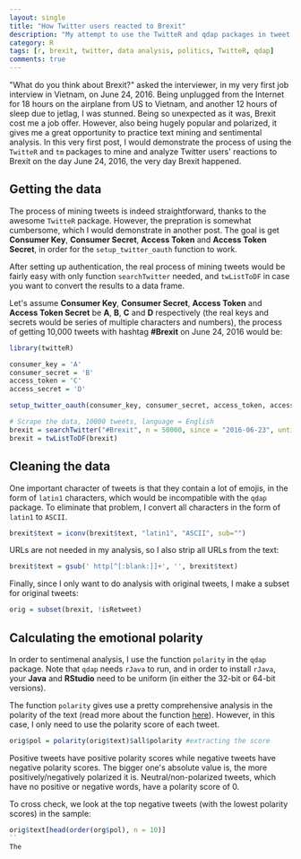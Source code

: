 ```yaml
---
layout: single
title: "How Twitter users reacted to Brexit"
description: "My attempt to use the TwitteR and qdap packages in tweet analysis"
category: R
tags: [r, brexit, twitter, data analysis, politics, TwitteR, qdap]
comments: true
---
```


"What do you think about Brexit?" asked the interviewer, in my very first job interview in Vietnam, on June 24, 2016. Being unplugged from the Internet for 18 hours on the airplane from US to Vietnam, and another 12 hours of sleep due to jetlag, I was stunned. Being so unexpected as it was, Brexit cost me a job offer. However, also being hugely popular and polarized, it gives me a great opportunity to practice text mining and sentimental analysis. In this very first post, I would demonstrate the process of using the `TwitteR` and `tm` packages to mine and analyze Twitter users' reactions to Brexit on the day June 24, 2016, the very day Brexit happened.

## Getting the data

The process of mining tweets is indeed straightforward, thanks to the awesome `TwitteR` package. However, the prepration is somewhat cumbersome, which I would demonstrate in another post. The goal is get **Consumer Key**, **Consumer Secret**, **Access Token** and **Access Token Secret**, in order for the `setup_twitter_oauth` function to work. 

After setting up authentication, the real process of mining tweets would be fairly easy with only function `searchTwitter` needed, and `twListToDF` in case you want to convert the results to a data frame. 

Let's assume **Consumer Key**, **Consumer Secret**, **Access Token** and **Access Token Secret** be **A**, **B**, **C** and **D** respectively (the real keys and secrets would be series of multiple characters and numbers), the process of getting 10,000 tweets with hashtag **#Brexit** on June 24, 2016 would be:

```r
library(twitteR)

consumer_key = 'A'
consumer_secret = 'B'
access_token = 'C'
access_secret = 'D'

setup_twitter_oauth(consumer_key, consumer_secret, access_token, access_secret)

# Scrape the data, 10000 tweets, language = English
brexit = searchTwitter("#Brexit", n = 50000, since = "2016-06-23", until = "2016-06-24", lang = "en")
brexit = twListToDF(brexit)
```

## Cleaning the data

One important character of tweets is that they contain a lot of emojis, in the form of `latin1` characters, which would be incompatible with the `qdap` package. To eliminate that problem, I convert all characters in the form of `latin1` to `ASCII`.

```r
brexit$text = iconv(brexit$text, "latin1", "ASCII", sub="")
```

URLs are not needed in my analysis, so I also strip all URLs from the text:

```r
brexit$text = gsub(' http[^[:blank:]]+', '', brexit$text)
```

Finally, since I only want to do analysis with original tweets, I make a subset for original tweets:

```r
orig = subset(brexit, !isRetweet)
```

## Calculating the emotional polarity

In order to sentimenal analysis, I use the function `polarity` in the `qdap` package. Note that `qdap` needs `rJava` to run, and in order to install `rJava`, your **Java** and **RStudio** need to be uniform (in either the 32-bit or 64-bit versions). 

The function `polarity` gives use a pretty comprehensive analysis in the polarity of the text (read more about the function [here](http://finzi.psych.upenn.edu/library/qdap/html/polarity.html)). However, in this case, I only need to use the polarity score of each tweet. 

```r
orig$pol = polarity(orig$text)$all$polarity #extracting the score
```

Positive tweets have positive polarity scores while negative tweets have negative polarity scores. The bigger one's absolute value is, the more positively/negatively polarized it is. Neutral/non-polarized tweets, which have no positive or negative words, have a polarity score of 0. 

To cross check, we look at the top negative tweets (with the lowest polarity scores) in the sample:

```r
orig$text[head(order(org$pol), n = 10)]
``
The 
